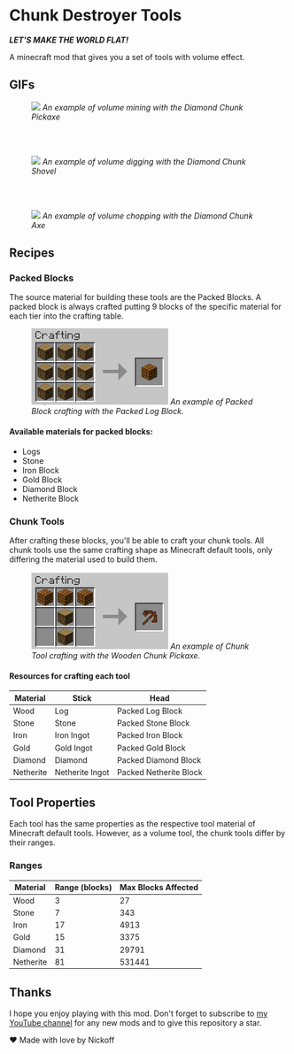 # Chunk Destroyer Tools

**_LET'S MAKE THE WORLD FLAT!_**

A minecraft mod that gives you a set of tools with volume effect.

## GIFs

<figure>
    <img src="screenshots/pickaxe.gif">
      <em>An example of volume mining with the Diamond Chunk Pickaxe</em>
</figure>

<br>
<br>

<figure>
    <img src="screenshots/shovel.gif">
    <em>An example of volume digging with the Diamond Chunk Shovel</em>
</figure>

<br>
<br>

<figure>
    <img src="screenshots/axe.gif">
    <em>An example of volume chopping with the Diamond Chunk Axe</em>
</figure>

## Recipes

### Packed Blocks

The source material for building these tools are the Packed Blocks. A packed block is always crafted putting 9 blocks of the specific material for each tier into the crafting table.

<figure>
    <img src="screenshots/packed_crafting.PNG">
    <em>An example of Packed Block crafting with the Packed Log Block.</em>
</figure>

#### Available materials for packed blocks:

- Logs
- Stone
- Iron Block
- Gold Block
- Diamond Block
- Netherite Block

### Chunk Tools

After crafting these blocks, you'll be able to craft your chunk tools. All chunk tools use the same crafting shape as Minecraft default tools, only differing the material used to build them. 

<figure>
    <img src="screenshots/pickaxe_crafting.PNG">
    <em>An example of Chunk Tool crafting with the Wooden Chunk Pickaxe.</em>
</figure>

#### Resources for crafting each tool

| Material | Stick | Head |
| ---- | ----- | ---- |
| Wood | Log | Packed Log Block |
| Stone | Stone | Packed Stone Block |
| Iron | Iron Ingot | Packed Iron Block |
| Gold | Gold Ingot | Packed Gold Block |
| Diamond | Diamond | Packed Diamond Block |
| Netherite | Netherite Ingot | Packed Netherite Block | 
      
## Tool Properties

Each tool has the same properties as the respective tool material of Minecraft default tools. However, as a volume tool, the chunk tools differ by their ranges.

### Ranges

| Material | Range (blocks) | Max Blocks Affected |
| -------- | -------------- | ------------------- |
| Wood | 3 | 27 |
| Stone | 7 | 343 |
| Iron | 17 | 4913 |
| Gold | 15 | 3375 |
| Diamond | 31 | 29791 |
| Netherite| 81 | 531441 |

## Thanks

I hope you enjoy playing with this mod. Don't forget to subscribe to [my YouTube channel](https://www.youtube.com/c/nickoff755/videos) for any new mods and to give this repository a star.


❤️ Made with love by Nickoff
